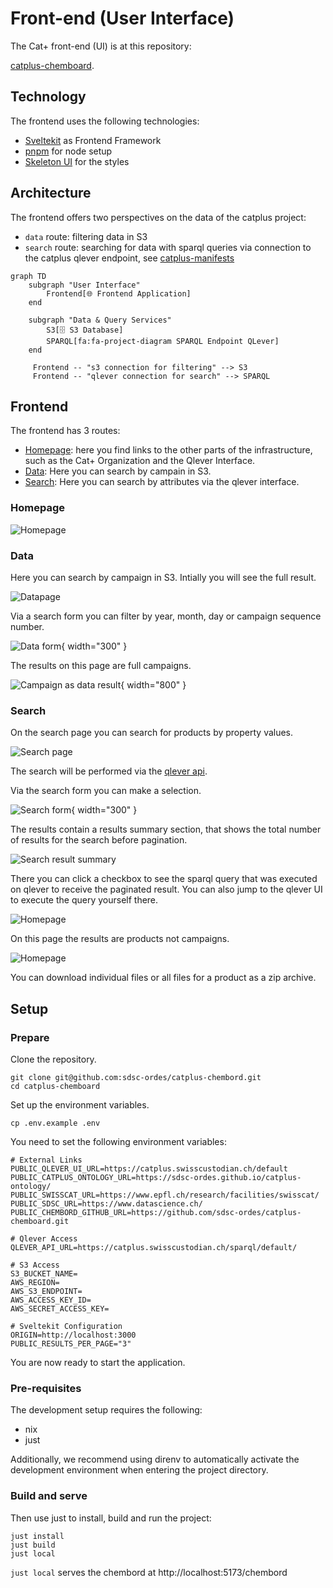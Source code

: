 # Front-end (User Interface)

The Cat+ front-end (UI) is at this repository:

[catplus-chemboard](https://github.com/sdsc-ordes/catplus-chemboard).

## Technology

The frontend uses the following technologies:

- [Sveltekit](https://svelte.dev/) as Frontend Framework
- [pnpm](https://pnpm.io/) for node setup
- [Skeleton UI](https://www.skeleton.dev/) for the styles

## Architecture

The frontend offers two perspectives on the data of the catplus project:

- `data` route: filtering data in S3
- `search` route: searching for data with sparql queries via connection to the catplus qlever endpoint, see [catplus-manifests](https://github.com/sdsc-ordes/catplus-manifests)


```mermaid
graph TD
    subgraph "User Interface"
        Frontend[🌐 Frontend Application]
    end

    subgraph "Data & Query Services"
        S3[🗄️ S3 Database]
        SPARQL[fa:fa-project-diagram SPARQL Endpoint QLever]
    end

     Frontend -- "s3 connection for filtering" --> S3
     Frontend -- "qlever connection for search" --> SPARQL
```

## Frontend

The frontend has 3 routes:

- [Homepage](#homepage): here you find links to the other parts of the infrastructure, such as the Cat+ Organization and the Qlever  Interface.
- [Data](#data): Here you can search by campain in S3.
- [Search](#search): Here you can search by attributes via the qlever interface.

### Homepage

![Homepage](static/homepage.png)

### Data

Here you can search by campaign in S3. Intially you will see the full result.

![Datapage](static/data-page.png)

Via a search form you can filter by year, month, day or campaign sequence number.

![Data form](static/data-form.png){ width="300" }

The results on this page are full campaigns.

![Campaign as data result](static/data-result.png){ width="800" }

### Search

On the search page you can search for products by property values.

![Search page](static/search-page.png)

The search will be performed via the [qlever api](https://catplus.swisscustodian.ch/sparql/default/).

Via the search form you can make a selection.

![Search form](static/search-form.png){ width="300" }

The results contain a results summary section, that shows the total number of results for the search before pagination.

![Search result summary](static/search-result-summary.png)

There you can click a checkbox to see the sparql query that was executed on qlever to receive the paginated result. You can also jump to the qlever UI to execute the query yourself there.

![Homepage](static/qlever.png)

On this page the results are products not campaigns.

![Homepage](static/search-result.png)

You can download individual files or all files for a product as a zip archive.

## Setup

### Prepare

Clone the repository.

```
git clone git@github.com:sdsc-ordes/catplus-chembord.git
cd catplus-chemboard
```

Set up the environment variables.

```
cp .env.example .env
```

You need to set the following environment variables:

```
# External Links
PUBLIC_QLEVER_UI_URL=https://catplus.swisscustodian.ch/default
PUBLIC_CATPLUS_ONTOLOGY_URL=https://sdsc-ordes.github.io/catplus-ontology/
PUBLIC_SWISSCAT_URL=https://www.epfl.ch/research/facilities/swisscat/
PUBLIC_SDSC_URL=https://www.datascience.ch/
PUBLIC_CHEMBORD_GITHUB_URL=https://github.com/sdsc-ordes/catplus-chemboard.git

# Qlever Access
QLEVER_API_URL=https://catplus.swisscustodian.ch/sparql/default/

# S3 Access
S3_BUCKET_NAME=
AWS_REGION=
AWS_S3_ENDPOINT=
AWS_ACCESS_KEY_ID=
AWS_SECRET_ACCESS_KEY=

# Sveltekit Configuration
ORIGIN=http://localhost:3000
PUBLIC_RESULTS_PER_PAGE="3"
```

You are now ready to start the application.

### Pre-requisites

The development setup requires the following:

- nix
- just

Additionally, we recommend using direnv to automatically activate the development environment when entering the project directory.

### Build and serve

Then use just to install, build and run the project:

```
just install
just build
just local
```

`just local` serves the chembord at http://localhost:5173/chembord



